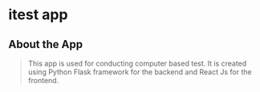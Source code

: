 # itest app
## About the App
> This app is used for conducting computer based test. It is created using Python Flask framework for the backend and React Js for the frontend.


